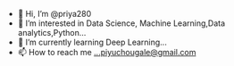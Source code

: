 - 👋 Hi, I’m @priya280
- 👀 I’m interested in Data Science, Machine Learning,Data analytics,Python...
- 🌱 I’m currently learning Deep Learning...
- 📫 How to reach me ...piyuchougale@gmail.com

<!---
priya280/priya280 is a ✨ special ✨ repository because its `README.md` (this file) appears on your GitHub profile.
You can click the Preview link to take a look at your changes.
--->
